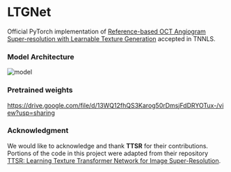 # LTGNet

Official PyTorch implementation of [Reference-based OCT Angiogram Super-resolution with Learnable Texture Generation](https://arxiv.org/abs/2305.05835) accepted in TNNLS.

### Model Architecture



![model](README.assets/model.jpg)

### Pretrained weights

https://drive.google.com/file/d/13WQ12fhQS3Karog50rDmsjFdDRYOTux-/view?usp=sharing

### Acknowledgment 

We would like to acknowledge and thank **TTSR** for their contributions. Portions of the code in this project were adapted from their repository [TTSR: Learning Texture Transformer Network for Image Super-Resolution](https://github.com/researchmm/TTSR). 
